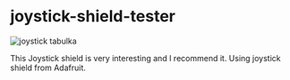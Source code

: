# joystick-shield-tester

![joystick tabulka](https://user-images.githubusercontent.com/50919055/63930495-c227df00-ca53-11e9-9037-c8e774912ea1.png)

 This Joystick shield is very interesting and I recommend it.
 Using joystick shield from Adafruit.
